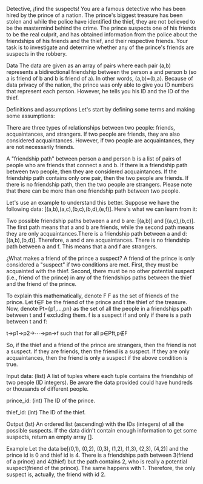 Detective, ¡find the suspects!
You are a famous detective who has been hired by the prince of a nation. The prince's biggest treasure has been stolen and while the police have identified the thief, they are not believed to be the mastermind behind the crime. The prince suspects one of his friends to be the real culprit, and has obtained information from the police about the friendships of his friends and the thief, and their respective friends. Your task is to investigate and determine whether any of the prince's friends are suspects in the robbery.

Data
The data are given as an array of pairs where each pair (a,b) represents a bidirectional friendship between the person a and person b (so a is friend of b and b is friend of a). In other words, (a,b)=(b,a). Because of data privacy of the nation, the prince was only able to give you ID numbers that represent each person. However, he tells you his ID and the ID of the thief.

Definitions and assumptions
Let's start by defining some terms and making some assumptions:

There are three types of relationships between two people: friends, acquaintances, and strangers. If two people are friends, they are also considered acquaintances. However, if two people are acquaintances, they are not necessarily friends.

A "friendship path" between person a and person b is a list of pairs of people who are friends that connect a and b. If there is a friendship path between two people, then they are considered acquaintances. If the friendship path contains only one pair, then the two people are friends. If there is no friendship path, then the two people are strangers. Please note that there can be more than one friendship path between two people.

Let's use an example to understand this better. Suppose we have the following data: [(a,b),(a,c),(b,c),(b,d),(e,f)]. Here's what we can learn from it:

Two possible friendship paths between a and b are: [(a,b)] and [(a,c),(b,c)]. The first path means that a and b are friends, while the second path means they are only acquaintances.There is a friendship path between a and d: [(a,b),(b,d)]. Therefore, a and d are acquaintances. There is no friendship path between a and f. This means that a and f are strangers.

¿What makes a friend of the prince a suspect?
A friend of the prince is only considered a "suspect" if two conditions are met. First, they must be acquainted with the thief. Second, there must be no other potential suspect (i.e., friend of the prince) in any of the friendships paths between the thief and the friend of the prince.

To explain this mathematically, denote F
F as the set of friends of the prince. Let f∈F be the friend of the prince and t the thief of the treasure. Now, denote Pt={p1,...,pn} as the set of all the people in a friendships path between t and f excluding them. f is a suspect if and only if there is a path between t and f:

t→p1→p2→⋯→pn→f such that for all p∈Pft,p∉F

So, if the thief and a friend of the prince are strangers, then the friend is not a suspect. If they are friends, then the friend is a suspect. If they are only acquaintances, then the friend is only a suspect if the above condition is true.

Input
data: (list) A list of tuples where each tuple contains the friendship of two people (ID integers). Be aware the data provided could have hundreds or thousands of different people.

prince_id: (int) The ID of the prince.

thief_id: (int) The ID of the thief.

Output
(lst) An ordered list (ascending) with the IDs (integers) of all the possible suspects. If the data didn't contain enough information to get some suspects, return an empty array [].

Example
Let the data be[(0,1), (0,2), (0,3), (1,2), (1,3), (2,3), (4,2)] and the prince id is 0 and thief id is 4. There is a friendships path between 3(friend of a prince) and 4(thief) but the path contains 2, who is really a potential suspect(friend of the prince). The same happens with 1. Therefore, the only suspect is, actually, the friend with id 2.